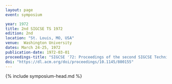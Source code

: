 ```yaml
---
layout: page
event: symposium

year: 1972
title: 2nd SIGCSE TS 1972
edition: 2nd
location: "St. Louis, MO, USA"
venue:  Washington University
dates: March 24-25, 1972
publication-date: 1972-03-01
proceedings-title: "SIGCSE '72: Proceedings of the second SIGCSE Technical Symposium on Education in computer science"
doi: "https://dl.acm.org/doi/proceedings/10.1145/800155"
---
```


{% include symposium-head.md %}


